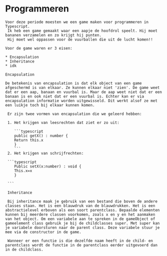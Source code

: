 # Programmeren

    Voor deze periode moesten we een game maken voor programmeren in Typescript.
     Ik heb een game gemaakt waar een aapje de hoofdrol speelt. Hij moet bananen verzamelen en zo krijgt hij punten. 
     Hij moet wel oppassen voor de vuurballen die uit de lucht komen!!

    Voor de game waren er 3 eisen:

    * Encapsulation
    * Inheritance
    * idk

    Encapsulation

    De betekenis van encapsulation is dat elk object van een game afgeschermd is van elkaar. Ze kunnen elkaar niet 'zien'. De game weet dat er een aap, banaan en vuurbal is. Maar de aap weet niet dat er een banaan is en ook niet dat er een vuurbal is. Echter kan er via encapsulation informatie worden uitgewisseld. Dit werkt alsof ze met een luikje toch bij elkaar kunnen komen.

     Er zijn twee vormen van encapsulation die we geleerd hebben:

     1. Het krijgen van leesrechten dat ziet er zo uit:

        ```typescript
        public getX() : number {
		Return this.x
        } 
        ```
     2. Het krijgen van schrijfrechten:

     ```typescript
        Public setX(x:number) : void {
        This.x=x
        } 

     ```

     Inheritance

     Bij inheritance maak je gebruik van een bestand die boven de andere classes staan. Het is een blauwdruk van de blauwdrukken. Het is een abstractielevel erboven als een soort parentclass. Bepaalde elementen kunnen bij meerdere classen voorkomen, zoals x en y en het aanmaken van het object. Om een variabele aan te spreken in de gameObject of gameelement class gebruik je bij de childclasses super. Met super kan je variabele doorsturen naar de parent class. Deze variabele stuur je mee via de constructor in de game.

     Wanneer er een functie is die dezelfde naam heeft in de child- en parentclass wordt de functie in de parentclass eerder uitgevoerd dan in de childclass.